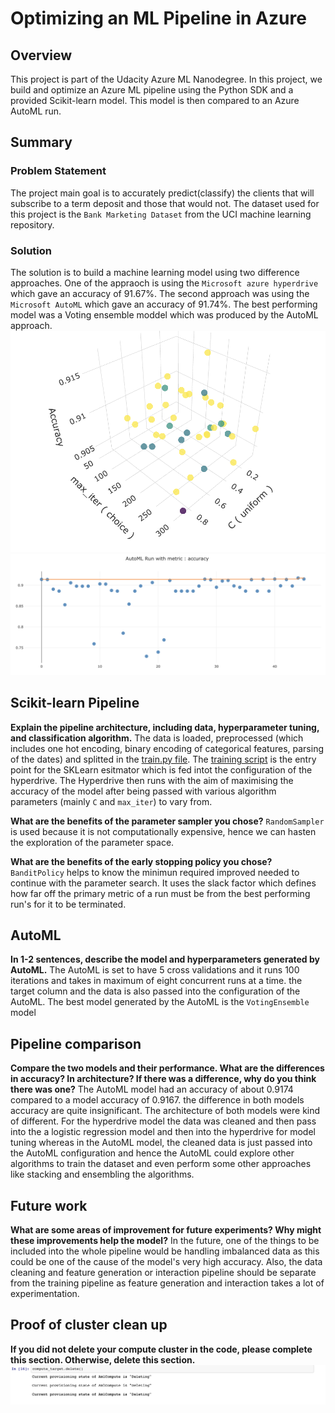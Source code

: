 # Optimizing an ML Pipeline in Azure

## Overview
This project is part of the Udacity Azure ML Nanodegree.
In this project, we build and optimize an Azure ML pipeline using the Python SDK and a provided Scikit-learn model.
This model is then compared to an Azure AutoML run.

## Summary
### Problem Statement
The project main goal is to accurately predict(classify) the clients that will subscribe to a term deposit and those that would not. The dataset used for this project is the `Bank Marketing Dataset` from the UCI machine learning repository. 

### Solution
The solution is to build a machine learning model using two difference approaches. One of the appraoch is using the `Microsoft azure hyperdrive` which gave an accuracy of 91.67%. The second approach was using the `Microsoft AutoML` which gave an accuracy of 91.74%. The best performing model was a Voting ensemble moddel which was produced by the AutoML approach.
![Hyperdrive Accuracy](hyperdrive-accuracy.png)
![AutoML Accuracy](automl-accuracy.png)

## Scikit-learn Pipeline
**Explain the pipeline architecture, including data, hyperparameter tuning, and classification algorithm.**
The data is loaded, preprocessed (which includes one hot encoding, binary encoding of categorical features, parsing of the dates) and splitted in the [train.py file](train.py). The [training script](train.py) is the entry point for the SKLearn esitmator which is fed intot the configuration of the hyperdrive. The Hyperdrive then runs with the aim of maximising the accuracy of the model after being passed with various algorithm parameters (mainly `C` and `max_iter`) to vary from.

**What are the benefits of the parameter sampler you chose?**
`RandomSampler` is used because it is not computationally expensive, hence we can hasten the exploration of the parameter space. 

**What are the benefits of the early stopping policy you chose?**
`BanditPolicy` helps to know the minimun required improved needed to continue with the parameter search. It uses the slack factor which defines how far off the primary metric of a run must be from the best performing run's for it to be terminated.

## AutoML
**In 1-2 sentences, describe the model and hyperparameters generated by AutoML.**
The AutoML is set to have 5 cross validations and it runs 100 iterations and takes in maximum of eight concurrent runs at a time. the target column and the data is also passed into the configuration of the AutoML. The best model generated by the AutoML is the `VotingEnsemble` model

## Pipeline comparison
**Compare the two models and their performance. What are the differences in accuracy? In architecture? If there was a difference, why do you think there was one?**
The AutoML model had an accuracy of about 0.9174 compared to a model accuracy of 0.9167. the difference in both models accuracy are quite insignificant. 
The architecture of both models were kind of different. For the hyperdrive model the data was cleaned and then pass into the a logistic regression model and then into the hyperdrive for model tuning whereas in the AutoML model, the cleaned data is just passed into the AutoML configuration and hence the AutoML could explore other algorithms to train the dataset and even perform some other approaches like stacking and ensembling the algorithms.

## Future work
**What are some areas of improvement for future experiments? Why might these improvements help the model?**
In the future, one of the things to be included into the whole pipeline would be handling imbalanced data as this could be one of the cause of the model's very high accuracy. 
Also, the data cleaning and feature generation or interaction pipeline should be separate from the training pipeline as feature generation and interaction takes a lot of experimentation.

## Proof of cluster clean up
**If you did not delete your compute cluster in the code, please complete this section. Otherwise, delete this section.**
![cluster-deletion](cluster-deletion.png)
